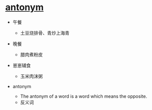 # [antonym](https://github.com/jiemaoli/gitblog/issues/9)

- 午餐
   - 土豆烧排骨、青炒上海青

- 晚餐
   - 腊肉煮粉皮
 
- 崽崽辅食
   - 玉米肉沫粥

- antonym
   - The antonym of a word is a word which means the opposite.
   - 反义词